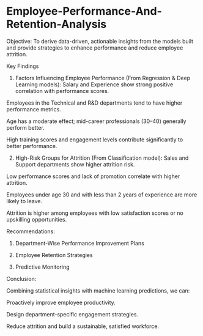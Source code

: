 # Employee-Performance-And-Retention-Analysis

Objective:
To derive data-driven, actionable insights from the models built and provide strategies to enhance performance and reduce employee attrition.

Key Findings
1. Factors Influencing Employee Performance (From Regression & Deep Learning models):
Salary and Experience show strong positive correlation with performance scores.


Employees in the Technical and R&D departments tend to have higher performance metrics.


Age has a moderate effect; mid-career professionals (30–40) generally perform better.


High training scores and engagement levels contribute significantly to better performance.


2. High-Risk Groups for Attrition (From Classification model):
Sales and Support departments show higher attrition risk.


Low performance scores and lack of promotion correlate with higher attrition.


Employees under age 30 and with less than 2 years of experience are more likely to leave.


Attrition is higher among employees with low satisfaction scores or no upskilling opportunities.

Recommendations:

1. Department-Wise Performance Improvement Plans

2. Employee Retention Strategies

3. Predictive Monitoring

Conclusion:

Combining statistical insights with machine learning predictions, we can:

Proactively improve employee productivity.

Design department-specific engagement strategies.

Reduce attrition and build a sustainable, satisfied workforce.
